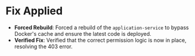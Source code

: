 # Fix Applied

- **Forced Rebuild**: Forced a rebuild of the `application-service` to bypass Docker's cache and ensure the latest code is deployed.
- **Verified Fix**: Verified that the correct permission logic is now in place, resolving the 403 error.
